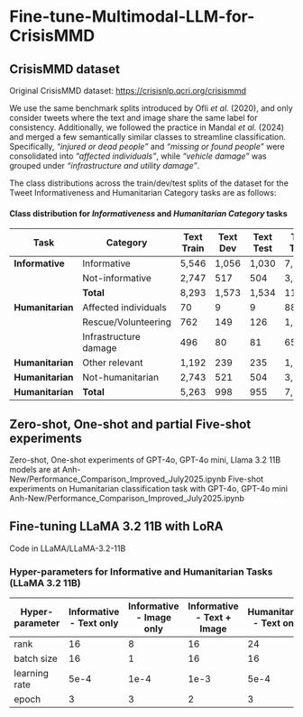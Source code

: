 # Fine-tune-Multimodal-LLM-for-CrisisMMD

## CrisisMMD dataset
Original CrisisMMD dataset: https://crisisnlp.qcri.org/crisismmd 

We use the same benchmark splits introduced by Ofli *et al.* (2020), and only consider tweets where the text and image share the same label for consistency. Additionally, we followed the practice in Mandal *et al.* (2024) and merged a few semantically similar classes to streamline classification. Specifically, *“injured or dead people”* and *“missing or found people”* were consolidated into *“affected individuals”*, while *“vehicle damage”* was grouped under *“infrastructure and utility damage”*.

The class distributions across the train/dev/test splits of the dataset for the Tweet Informativeness and Humanitarian Category tasks are as follows:
#### Class distribution for *Informativeness* and *Humanitarian Category* tasks

| **Task**       | **Category**          | **Text Train** | **Text Dev** | **Text Test** | **Text Total** | **Image Train** | **Image Dev** | **Image Test** | **Image Total** |
|----------------|-----------------------|----------------|--------------|---------------|----------------|------------------|---------------|----------------|------------------|
| **Informative** | Informative           | 5,546          | 1,056        | 1,030         | 7,632          | 6,345            | 1,056         | 1,030          | 8,431            |
|                | Not-informative       | 2,747          | 517          | 504           | 3,768          | 3,256            | 517           | 504            | 4,277            |
|                | **Total**             | 8,293          | 1,573        | 1,534         | 11,400         | 9,601            | 1,573         | 1,534          | 12,708           |
| **Humanitarian**| Affected individuals  | 70             | 9            | 9             | 88             | 71               | 9             | 9              | 89               |
|               | Rescue/Volunteering   | 762            | 149          | 126           | 1,037          | 912              | 149           | 126            | 1,187            |
| | Infrastructure damage | 496            | 80           | 81            | 657            | 612              | 80            | 81             | 773              |
| **Humanitarian**| Other relevant        | 1,192          | 239          | 235           | 1,666          | 1,279            | 239           | 235            | 1,753            |
| **Humanitarian**| Not-humanitarian      | 2,743          | 521          | 504           | 3,768          | 3,252            | 521           | 504            | 4,277            |
| **Humanitarian**| **Total**             | 5,263          | 998          | 955           | 7,216          | 6,126            | 998           | 955            | 8,079            |



## Zero-shot, One-shot and partial Five-shot experiments
Zero-shot, One-shot experiments of GPT-4o, GPT-4o mini, Llama 3.2 11B models are at Anh-New/Performance_Comparison_Improved_July2025.ipynb
Five-shot experiments on Humanitarian classification task with GPT-4o, GPT-4o mini Anh-New/Performance_Comparison_Improved_July2025.ipynb

## Fine-tuning LLaMA 3.2 11B with LoRA
Code in LLaMA/LLaMA-3.2-11B
### Hyper-parameters for Informative and Humanitarian Tasks (LLaMA 3.2 11B)

| Hyper-parameter | Informative - Text only | Informative - Image only | Informative - Text + Image | Humanitarian - Text only | Humanitarian - Image only | Humanitarian - Text + Image |
|-----------------|-------------------------|---------------------------|-----------------------------|---------------------------|-----------------------------|-------------------------------|
| rank            | 16                      | 8                         | 16                          | 24                        | 8                           | 24                            |
| batch size      | 16                      | 1                         | 16                          | 16                        | 1                           | 16                            |
| learning rate   | 5e-4                    | 1e-4                      | 1e-3                        | 5e-4                      | 1e-4                        | 1e-3                          |
| epoch           | 3                       | 3                         | 2                           | 3                         | 3                           | 3                             |
